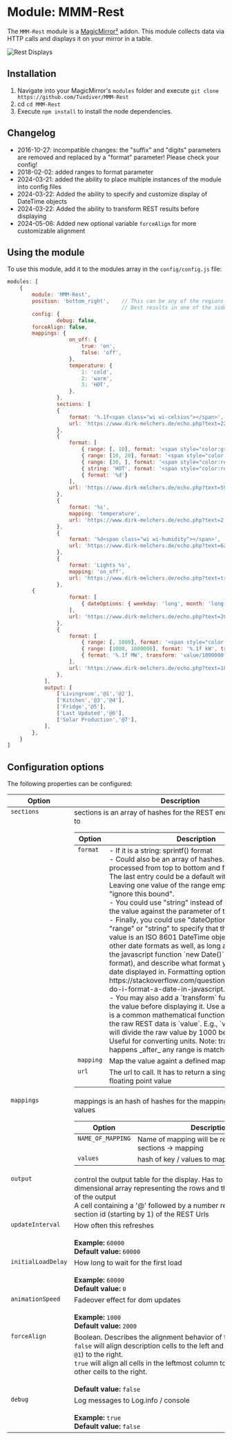 # Module: MMM-Rest

The `MMM-Rest` module is a [MagicMirror²](https://github.com/MagicMirrorOrg/MagicMirror) addon.
This module collects data via HTTP calls and displays it on your mirror in a table.

![Rest Displays](screenshot.png)

## Installation

1. Navigate into your MagicMirror's `modules` folder and execute `git clone https://github.com/Tuxdiver/MMM-Rest`
2. cd `cd MMM-Rest`
3. Execute `npm install` to install the node dependencies.

## Changelog

- 2016-10-27: incompatible changes: the "suffix" and "digits" parameters are removed and replaced by a "format" parameter! Please check your config!
- 2018-02-02: added ranges to format parameter
- 2024-03-21: added the ability to place multiple instances of the module into config files
- 2024-03-22: Added the ability to specify and customize display of DateTime objects
- 2024-03-22: Added the ability to transform REST results before displaying
- 2024-05-06: Added new optional variable `forceAlign` for more customizable alignment 

## Using the module

To use this module, add it to the modules array in the `config/config.js` file:

````javascript
modules: [
    {
        module: 'MMM-Rest',
        position: 'bottom_right',    // This can be any of the regions.
                                     // Best results in one of the side regions like: top_left
        config: {
                debug: false,
		forceAlign: false,
		mappings: {
                    on_off: {
                        true: 'on',
                        false: 'off',
                    },
                    temperature: {
                        1: 'cold',
                        2: 'warm',
                        3: 'HOT',
                    },
                },
                sections: [
                {
                    format: '%.1f<span class="wi wi-celsius"></span>',
                    url: 'https://www.dirk-melchers.de/echo.php?text=22.54',
                },
                {
                    format: [
                        { range: [, 10], format: '<span style="color:green">%d</span>'},
                        { range: [10, 20], format: '<span style="color:yellow">%d</span>'},
                        { range: [30, ], format: '<span style="color:red">%d</span>'},
                        { string: 'HOT', format: '<span style="color:red">%d</span>'},
                        { format: '%d'}
                    ],
                    url: 'https://www.dirk-melchers.de/echo.php?text=59.1',
                },
                {
                    format: '%s',
                    mapping: 'temperature',
                    url: 'https://www.dirk-melchers.de/echo.php?text=2',
                },
                {
                    format: '%d<span class="wi wi-humidity"></span>',
                    url: 'https://www.dirk-melchers.de/echo.php?text=62.1',
                },
                {
                    format: 'Lights %s',
                    mapping: 'on_off',
                    url: 'https://www.dirk-melchers.de/echo.php?text=true',
                },
		{
                    format: [
                        { dateOptions: { weekday: 'long', month: 'long', day: 'numeric', hour: 'numeric', minute: '2-digit', hour12: true }, format: '<span style="color:green">%s</span>'},
                    ],
                    url: 'https://www.dirk-melchers.de/echo.php?text=2024-03-22T00:11:05.000+0000',
                },
                {
                    format: [
                        { range: [, 1000], format: '<span style="color:green">%d W</span>'},
                        { range: [1000, 1000000], format: '%.1f kW', transform: 'value/1000'}
                        { format: '%.1f MW', transform: 'value/1000000'}
                    ],
                    url: 'https://www.dirk-melchers.de/echo.php?text=10005',
                },
            ],
            output: [
                ['Livingroom','@1','@2'],
                ['Kitchen','@3','@4'],
                ['Fridge','@5'],
                ['Last Updated','@6'],
                ['Solar Production','@7'],
            ],
        },
    }
]
````

## Configuration options

The following properties can be configured:

<table width="100%">
    <!-- why, markdown... -->
    <thead>
        <tr>
            <th>Option</th>
            <th width="100%">Description</th>
        </tr>
    <thead>
    <tbody>
        <tr>
            <td valign="top"><code>sections</code></td>
            <td>sections is an array of hashes for the REST endpoints to connect to<br>
            <table>
                <thead>
                    <tr>
                        <th>Option</th>
                        <th width="100%">Description</th>
                    </tr>
                <thead>
                <tbody>
                    <tr>
                        <td valign="top"><code>format</code></td>
                        <td>- If it is a string: sprintf() format<br>
                        - Could also be an array of hashes. The array is processed from top to bottom and first match wins. 
				<br>The last entry could be a default without "range". Leaving one value of the range empty means 
				<br>"ignore this bound".<br>
                        - You could use "string" instead of "range" to match the value against the parameter of the string.<br>
			- Finally, you could use "dateOptions" instead of "range" or "string" to specify that the expected 
				<br>value is an ISO 8601 DateTime object (may work for other date formats as well, as long as 
				<br>the javascript function `new Date()` takes that format), and describe what format you want the 
				<br>date displayed in.  Formatting options described here 
				<br>https://stackoverflow.com/questions/3552461/how-do-i-format-a-date-in-javascript. <br> 
			- You may also add a `transform` function to convert the value before displaying it.  Use a string that 
				<br>is a common mathematical function with the value of the raw REST data is `value`.  E.g., `value/1000` 
				<br>will divide the raw value by 1000 before displaying.  Useful for converting units.  Note:  transform 
				<br>happens _after_ any range is matched.
                        </td>
                    </tr>
                    <tr>
                        <td valign="top"><code>mapping</code></td>
                        <td>Map the value againt a defined mapping</td>
                    </tr>
                    <tr>
                        <td valign="top"><code>url</code></td>
                        <td>The url to call. It has to return a single integer / floating point value</td>
                    </tr>
                </tbody>
            </table>
            </td>
        </tr>
        <tr>
            <td valign="top"><code>mappings</code></td>
            <td>mappings is an hash of hashes for the mapping of values to other values<br>
            <table>
                <thead>
                    <tr>
                        <th>Option</th>
                        <th width="100%">Description</th>
                    </tr>
                <thead>
                <tbody>
                    <tr>
                        <td valign="top"><code>NAME_OF_MAPPING</code></td>
                        <td>Name of mapping will be referenced by sections -> mapping</td>
                    </tr>
                    <tr>
                        <td valign="top"><code>values</code></td>
                        <td>hash of key / values to map from / to</td>
                    </tr>
                </tbody>
            </table>
            </td>
        </tr>
        <tr>
            <td valign="top"><code>output</code></td>
            <td>control the output table for the display.
            Has to be a 2-dimensional array representing the rows and the columns <br>of the output
            <br>A cell containing a '@' followed by a number represents the section id (starting by 1) of the REST Urls
            </td>
        </tr>
        <tr>
            <td valign="top"><code>updateInterval</code></td>
            <td>How often this refreshes<br>
                <br><b>Example:</b> <code>60000</code>
                <br><b>Default value:</b> <code>60000</code>
            </td>
        </tr>
        <tr>
            <td valign="top"><code>initialLoadDelay</code></td>
            <td>How long to wait for the first load<br>
                <br><b>Example:</b> <code>60000</code>
                <br><b>Default value:</b> <code>0</code>
            </td>
        </tr>
        <tr>
            <td valign="top"><code>animationSpeed</code></td>
            <td>Fadeover effect for dom updates<br>
                <br><b>Example:</b> <code>1000</code>
                <br><b>Default value:</b> <code>2000</code>
            </td>
        </tr>
	<tr>
            <td valign="top"><code>forceAlign</code></td>
            <td>Boolean.  Describes the alignment behavior of the table<br>
		<code>false</code> will align description cells to the left and variable cells (e.g., <code>@1</code>) to the right.
		<br> <code>true</code> will align all cells in the leftmost column to the left and all other cells to the right.
		<br>
                <br><b>Default value:</b> <code>false</code>
            </td>
        </tr>
        <tr>
            <td valign="top"><code>debug</code></td>
            <td>Log messages to Log.info / console<br>
                <br><b>Example:</b> <code>true</code>
                <br><b>Default value:</b> <code>false</code>
            </td>
        </tr>
    </tbody>
</table>
